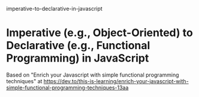 imperative-to-declarative-in-javascript
# Imperative (e.g., Object-Oriented) to Declarative (e.g., Functional Programming) in JavaScript

Based on "Enrich your Javascript with simple functional programming techniques" at https://dev.to/this-is-learning/enrich-your-javascript-with-simple-functional-programming-techniques-13aa
